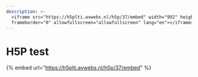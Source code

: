 ```yaml
---
description: >-
  <iframe src="https://h5plti.avwebs.nl/h5p/37/embed" width="992" height="769"
  frameborder="0" allowfullscreen="allowfullscreen" lang="en"></iframe>
---
```


# H5P test



{% embed url="https://h5plti.avwebs.nl/h5p/37/embed" %}
